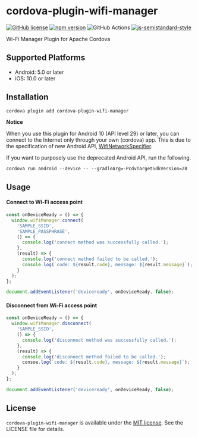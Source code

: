 # cordova-plugin-wifi-manager

[![GitHub license](https://img.shields.io/badge/license-MIT-blue.svg)](https://github.com/sushichop/cordova-plugin-wifi-manager/blob/main/LICENSE)
[![npm version](https://img.shields.io/npm/v/cordova-plugin-wifi-manager.svg?colorB=blue)](https://www.npmjs.com/package/cordova-plugin-wifi-manager)
![GitHub Actions](https://github.com/sushichop/cordova-plugin-wifi-manager/workflows/ci/badge.svg)
[![js-semistandard-style](https://img.shields.io/badge/code%20style-semistandard-brightgreen.svg)](https://github.com/Flet/semistandard)

Wi-Fi Manager Plugin for Apache Cordova

## Supported Platforms

- Android: 5.0 or later
- iOS: 10.0 or later

## Installation

```bash
cordova plugin add cordova-plugin-wifi-manager
```

__Notice__ 

When you use this plugin for Android 10 (API level 29) or later, you can connect to the Internet only through your own (cordova) app. This is due to the specification of new Android API, [WifiNetworkSpecifier](https://developer.android.com/reference/android/net/wifi/WifiNetworkSpecifier).

If you want to purposely use the deprecated Android API, run the following.

```
cordova run android --device -- --gradleArg=-PcdvTargetSdkVersion=28 
```


## Usage

#### Connect to Wi-Fi access point

```javascript
const onDeviceReady = () => {
  window.wifiManager.connect(
    'SAMPLE_SSID',
    'SAMPLE_PASSPHRASE',
    () => {
      console.log('connect method was successfully called.');
    },
    (result) => {
      console.log('connect method failed to be called.');
      console.log(`code: ${result.code}, message: ${result.message}`);
    }
  );
};

document.addEventListener('deviceready', onDeviceReady, false);
```

#### Disconnect from Wi-Fi access point

```javascript
const onDeviceReady = () => {
  window.wifiManager.disconnect(
    'SAMPLE_SSID',
    () => {
      console.log('disconnect method was successfully called.');
    },
    (result) => {
      console.log('disconnect method failed to be called.');
      consoe.log(`code: ${result.code}, message: ${result.message}`);
    }
  );
};

document.addEventListener('deviceready', onDeviceReady, false);
```

## License

[MIT]: http://www.opensource.org/licenses/mit-license

`cordova-plugin-wifi-manager` is available under the [MIT license][MIT]. See the LICENSE file for details.
